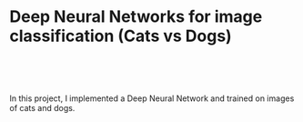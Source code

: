 # Deep Neural Networks for image classification (Cats vs Dogs)
<br><br><br>

In this project, I implemented a Deep Neural Network and trained on images of cats and dogs.

